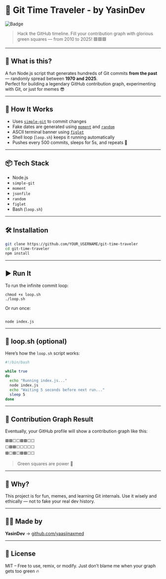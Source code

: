 # 🧠 Git Time Traveler - by YasinDev
![Badge](https://img.shields.io/badge/years-2010--2025-blue?style=flat-square)

> Hack the GitHub timeline. Fill your contribution graph with glorious green squares — from 2010 to 2025! 🟩🟩🟩

---

## 🚀 What is this?

A fun Node.js script that generates hundreds of Git commits **from the past** — randomly spread between **1970 and 2025**.  
Perfect for building a legendary GitHub contribution graph, experimenting with Git, or just for memes 😎

---

## 🧙 How It Works

- Uses [`simple-git`](https://github.com/steveukx/git-js) to commit changes
- Fake dates are generated using [`moment`](https://momentjs.com/) and [`random`](https://www.npmjs.com/package/random)
- ASCII terminal banner using [`figlet`](https://www.npmjs.com/package/figlet)
- Shell loop (`loop.sh`) keeps it running automatically
- Pushes every 500 commits, sleeps for 5s, and repeats 🔁

---

## 📦 Tech Stack

- Node.js
- `simple-git`
- `moment`
- `jsonfile`
- `random`
- `figlet`
- Bash (`loop.sh`)

---

## 🛠 Installation

```bash
git clone https://github.com/YOUR_USERNAME/git-time-traveler
cd git-time-traveler
npm install
````

---

## ▶️ Run It

To run the infinite commit loop:

``` 
chmod +x loop.sh
./loop.sh

```

Or run once:

```

node index.js
```

---

## 🔁 loop.sh (optional)

Here’s how the `loop.sh` script works:

```bash
#!/bin/bash

while true
do
  echo "Running index.js..."
  node index.js
  echo "Waiting 5 seconds before next run..."
  sleep 5
done
```

---

## 🎨 Contribution Graph Result

Eventually, your GitHub profile will show a contribution graph like this:

```
🟩🟩⬜️⬜️🟩🟩⬜️⬜️
⬜️🟩🟩⬜️⬜️⬜️⬜️⬜️
🟩⬜️🟩⬜️🟩🟩⬜️⬜️
```

> Green squares are power 💚

---

## 🤡 Why?

This project is for fun, memes, and learning Git internals.
Use it wisely and ethically — not to fake your real dev history.

---

## 🧑‍💻 Made by

**YasinDev**
→ [github.com/yaasiinaxmed](https://github.com/yaasiinaxmed)

---

## 📜 License

MIT – Free to use, remix, or modify. Just don’t blame me when your graph gets too green 🔥
